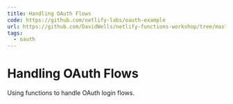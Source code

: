 ```yaml
---
title: Handling OAuth Flows
code: https://github.com/netlify-labs/oauth-example
url: https://github.com/DavidWells/netlify-functions-workshop/tree/master/lessons-code-complete/use-cases/11-handling-oauth
tags: 
  - oauth
---
```


# Handling OAuth Flows

Using functions to handle OAuth login flows.
